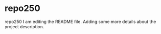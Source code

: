# repo250
repo250
I am editing the README file. Adding some more details about the project description.
